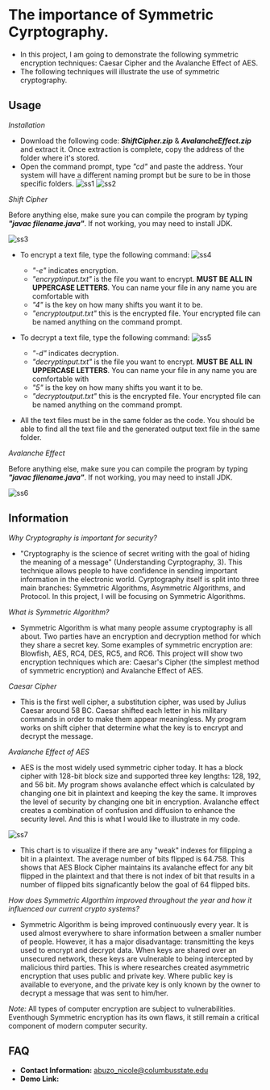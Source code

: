 # The importance of Symmetric Cyrptography.
* In this project, I am going to demonstrate the following symmetric encryption techniques: Caesar Cipher and the Avalanche Effect of AES. 
* The following techniques will illustrate the use of symmetric cryptography.

## Usage
*Installation*
* Download the following code: **_ShiftCipher.zip_** & **_AvalancheEffect.zip_** and extract it. Once extraction is complete, copy the address of the folder where it's stored. 
* Open the command prompt, type _"cd"_ and paste the address. Your system will have a different naming prompt but be sure to be in those specific folders.
![ss1](https://user-images.githubusercontent.com/60201371/81632825-ce30b280-93d0-11ea-82e3-93aa6f5d1a75.PNG)
![ss2](https://user-images.githubusercontent.com/60201371/81632903-fe785100-93d0-11ea-877a-0923a0f80e13.PNG)


*Shift Cipher*

Before anything else, make sure you can compile the program by typing **_"javac filename.java"_**. If not working, you may need to install JDK.

![ss3](https://user-images.githubusercontent.com/60201371/81634333-5ebcc200-93d4-11ea-9124-5c3ac9fe9536.PNG)

* To encrypt a text file, type the following command:
![ss4](https://user-images.githubusercontent.com/60201371/81634330-5e242b80-93d4-11ea-87be-1ca0b33771c3.PNG)
  - _"-e"_ indicates encryption.
  - _"encryptinput.txt"_ is the file you want to encrypt. **MUST BE ALL IN UPPERCASE LETTERS**. You can name your file in any name you are comfortable with
  - _"4"_ is the key on how many shifts you want it to be.
  - _"encryptoutput.txt"_ this is the encrypted file. Your encrypted file can be named anything on the command prompt.

* To decrypt a text file, type the following command:
![ss5](https://user-images.githubusercontent.com/60201371/81634332-5ebcc200-93d4-11ea-89e9-bf858b676da6.PNG)
  - _"-d"_ indicates decryption.
  - _"decryptinput.txt"_ is the file you want to encrypt. **MUST BE ALL IN UPPERCASE LETTERS**. You can name your file in any name you are comfortable with
  - _"5"_ is the key on how many shifts you want it to be.
  - _"decryptoutput.txt"_ this is the encrypted file. Your encrypted file can be named anything on the command prompt.

* All the text files must be in the same folder as the code. You should be able to find all the text file and the generated output text file in the same folder. 


*Avalanche Effect*

Before anything else, make sure you can compile the program by typing **_"javac filename.java"_**. If not working, you may need to install JDK.

![ss6](https://user-images.githubusercontent.com/60201371/81635309-8dd43300-93d6-11ea-827e-9a8677fb7154.PNG)

## Information
*Why Cryptography is important for security?*
* "Cryptography is the science of secret writing with the goal of hiding the meaning of a message" (Understanding Cyrptography, 3). This technique allows people to have confidence in sending important information in the electronic world.
Cyrptography itself is split into three main branches: Symmetric Algorithms, Asymmetric Algorithms, and Protocol. In this project, I will be focusing on Symmetric Algorithms. 

*What is Symmetric Algorithm?*
* Symmetric Algorithm is what many people assume cryptography is all about. Two parties have an encryption and decryption method for which they share a secret key. Some examples of symmetric encryption are: Blowfish, AES, RC4, DES, RC5, and RC6. This project will show two encryption techniques which are: Caesar's Cipher (the simplest method of symmetric encryption) and Avalanche Effect of AES.

*Caesar Cipher*
* This is the first well cipher, a substitution cipher, was used by Julius Caesar around 58 BC. Caesar shifted each letter in his military commands in order to make them appear meaningless. My program works on shift cipher that determine what the key is to encrypt and decrypt the message.

*Avalanche Effect of AES*
* AES is the most widely used symmetric cipher today. It has a block cipher with 128-bit block size and supported three key lengths: 128, 192, and 56 bit. My program shows avalanche effect which is calculated by changing one bit in plaintext and keeping the key the same. It improves the level of security by changing one bit in encryption. Avalanche effect creates a combination of confusion and diffusion to enhance the security level. And this is what I would like to illustrate in my code.

![ss7](https://user-images.githubusercontent.com/60201371/81724264-b1849100-9449-11ea-836a-d9e29bb942eb.PNG)
* This chart is to visualize if there are any "weak" indexes for filipping a bit in a plaintext. The average number of bits flipped is 64.758. This shows that AES Block Cipher maintains its avalanche effect for any bit flipped in the plaintext and that there is not index of bit that results in a number of flipped bits signaficantly below the goal of 64 flipped bits. 

*How does Symmetric Algorthim improved throughout the year and how it influenced our current crypto systems?*
* Symmetric Algorithm is being improved continuously every year. It is used almost everywhere to share information between a smaller number of people. However, it has a major disadvantage: transmitting the keys used to encrypt and decrypt data. When keys are shared over an unsecured network, these keys are vulnerable to being intercepted by malicious third parties. This is where researches created asymmetric encryption that uses public and private key. Where public key is available to everyone, and the private key is only known by the owner to decrypt a message that was sent to him/her. 

*Note:* All types of computer encryption are subject to vulnerabilities. Eventhough Symmetric encryption has its own flaws, it still remain a critical component of modern computer security. 


## FAQ
* **Contact Information:** abuzo_nicole@columbusstate.edu
* **Demo Link:** 


